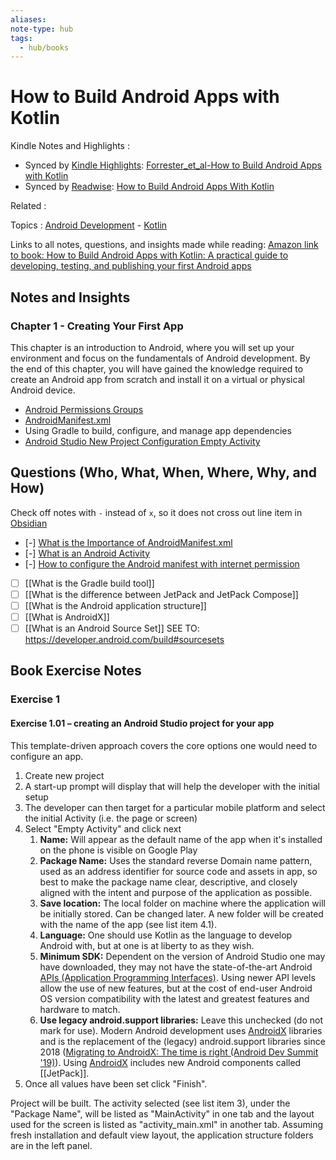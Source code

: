 ```yaml
---
aliases:
note-type: hub
tags:
  - hub/books
---
```


# How to Build Android Apps with Kotlin

Kindle Notes and Highlights :

- Synced by [Kindle Highlights](https://github.com/hadynz/obsidian-kindle-plugin): [Forrester_et_al-How to Build Android Apps with Kotlin](../../kindle-highlights/Forrester_et_al-How%20to%20Build%20Android%20Apps%20with%20Kotlin.md)
- Synced by [Readwise](https://readwise.io/): [How to Build Android Apps With Kotlin](../../Readwise/Books/How%20to%20Build%20Android%20Apps%20With%20Kotlin.md)

Related :

Topics : [Android Development](../../4-hub-notes-🚉/Android%20Development.md) - [Kotlin](../../4-hub-notes-🚉/Kotlin%20Programming%20Language.md)

Links to all notes, questions, and insights made while reading: [Amazon link to book: How to Build Android Apps with Kotlin: A practical guide to developing, testing, and publishing your first Android apps](https://www.amazon.com/How-Build-Android-Apps-Kotlin-ebook/dp/B0BVZX4JHS/ref=tmm_kin_swatch_0?_encoding=UTF8&qid=&sr=)

## Notes and Insights

### Chapter 1 - Creating Your First App

This chapter is an introduction to Android, where you will set up your environment and focus on the fundamentals of Android development. By the end of this chapter, you will have gained the knowledge required to create an Android app from scratch and install it on a virtual or physical Android device.

- [Android Permissions Groups](../../3-permanent-notes-🧲/Android%20Permissions%20Groups.md)
- [AndroidManifest.xml](../../3-permanent-notes-🧲/AndroidManifest.xml.md)
- Using Gradle to build, configure, and manage app dependencies
- [Android Studio New Project Configuration Empty Activity](../../_inbox/Android%20Studio%20New%20Project%20Configuration%20Empty%20Activity.md)

## Questions (Who, What, When, Where, Why, and How)

Check off notes with `-` instead of `x`, so it does not cross out line item in [Obsidian](https://obsidian.md/)

- [-] [What is the Importance of AndroidManifest.xml](../../2-literature-notes-📝/What%20is%20the%20Importance%20of%20AndroidManifest.xml.md)
- [-] [What is an Android Activity](What%20is%20an%20Android%20Activity.md)
- [-] [How to configure the Android manifest with internet permission](../../3-permanent-notes-🧲/How%20to%20configure%20the%20Android%20manifest%20with%20internet%20permission.md)
- [ ] [[What is the Gradle build tool]]
- [ ] [[What is the difference between JetPack and JetPack Compose]]
- [ ] [[What is the Android application structure]]
- [ ] [[What is AndroidX]]
- [ ] [[What is an Android Source Set]] SEE TO: <https://developer.android.com/build#sourcesets>

## Book Exercise Notes

### Exercise 1

#### Exercise 1.01 – creating an Android Studio project for your app

This template-driven approach covers the core options one would need to configure an app.

1. Create new project
2. A start-up prompt will display that will help the developer with the initial setup
3. The developer can then target for a particular mobile platform and select the initial Activity (i.e. the page or screen)
4. Select "Empty Activity" and click next
   1. **Name:** Will appear as the default name of the app when it's installed on the phone is visible on Google Play
   2. **Package Name:** Uses the standard reverse Domain name pattern, used as an address identifier for source code and assets in app, so best to make the package name clear, descriptive, and closely aligned with the intent and purpose of the application as possible.
   3. **Save location:** The local folder on machine where the application will be initially stored. Can be changed later. A new folder will be created with the name of the app (see list item 4.1).
   4. **Language:** One should use Kotlin as the language to develop Android with, but at one is at liberty to as they wish.
   5. **Minimum SDK:** Dependent on the version of Android Studio one may have downloaded, they may not have the state-of-the-art Android [APIs (Application Programming Interfaces)](<APIs%20(Application%20Programming%20Interfaces)>). Using newer API levels allow the use of new features, but at the cost of end-user Android OS version compatibility with the latest and greatest features and hardware to match.
   6. **Use legacy android.support libraries:** Leave this unchecked (do not mark for use). Modern Android development uses [AndroidX](AndroidX) libraries and is the replacement of the (legacy) android.support libraries since 2018 ([Migrating to AndroidX: The time is right (Android Dev Summit '19)](https://www.youtube.com/watch?v=Hyt7LR5mXLc&ab_channel=AndroidDevelopers)). Using [AndroidX](AndroidX) includes new Android components called [[JetPack]].
5. Once all values have been set click "Finish".

Project will be built. The activity selected (see list item 3), under the "Package Name", will be
listed as "MainActivity" in one tab and the layout used for the screen is listed as
"activity_main.xml" in another tab. Assuming fresh installation and default view layout, the
application structure folders are in the left panel.

